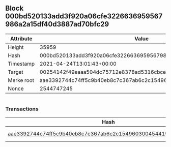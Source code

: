 ## Block 000bd520133add3f920a06cfe3226636959567986a2a15df40d3887ad70bfc29

Attribute | Value
--- | ---
Height | 35959
Hash | 000bd520133add3f920a06cfe3226636959567986a2a15df40d3887ad70bfc29
Timestamp | 2021-04-24T13:01:43+00:00
Target | 00254142f49eaaa504dc75712e8378ad5316cbcead634704b3734b6271167cc4
Merke root | aae3392744c74ff5c9b40eb8c7c367ab6c2c15496030045441925f5073834ec9
Nonce | 2544747245

```

```

### Transactions

Hash | Amount
--- | ---
[aae3392744c74ff5c9b40eb8c7c367ab6c2c15496030045441925f5073834ec9](aae3392744c74ff5c9b40eb8c7c367ab6c2c15496030045441925f5073834ec9.md) | 10.00000000 SKEPTI 
